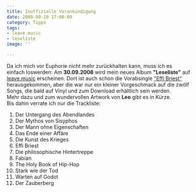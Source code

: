 ```yaml
---
title: Inoffizielle Vorankündigung
date: 2008-09-10 17:00:09
category: Tipps
tags:
- leave.music
- leseliste
image: ''

---
```


Da ich mich vor Euphorie nicht mehr zurückhalten kann, muss ich es einfach loswerden: Am **30.09.2008** wird mein neues Album **"Leseliste"** auf [leave.music](http://www.leavemusic.de) erscheinen. Dort ist auch schon die Vorabsingle ["Effi Briest"](http://www.leavemusic.de/live/leavemusic/index.php?content=12&artikel_id=35&menu_left_kind=0) herausgekommen, aber die war nur ein kleiner Vorgeschmack auf die zwölf Songs, die bald auf Vinyl und zum Download erhältlich sein werden.  
Mehr dazu und zum wundervollen Artwork von **Leo** gibt es in Kürze.  
Bis dahin verrate ich nur die Trackliste:
1. Der Untergang des Abendlandes
2. Der Mythos von Sisyphos
3. Der Mann ohne Eigenschaften
4. Das Ende einer Affäre
5. Die Kunst des Krieges
6. Effi Briest
7. Die philosophische Hintertreppe
8. Fabian
9. The Holy Book of Hip-Hop
10. Stark wie der Tod
11. Warten auf Godot
12. Der Zauberberg
